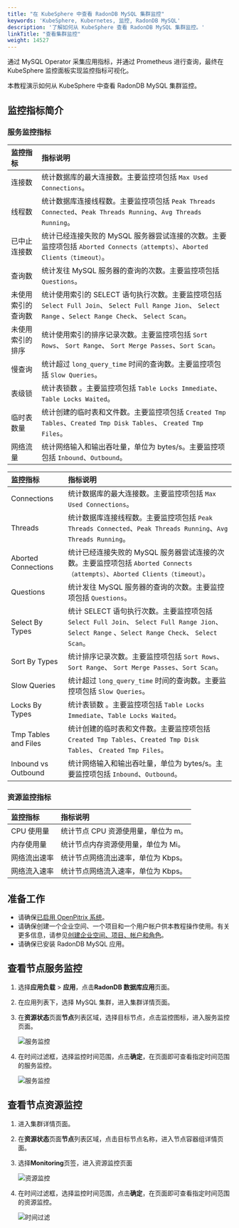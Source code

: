 ```yaml
---
title: "在 KubeSphere 中查看 RadonDB MySQL 集群监控"
keywords: 'KubeSphere, Kubernetes, 监控, RadonDB MySQL'
description: '了解如何从 KubeSphere 查看 RadonDB MySQL 集群监控。'
linkTitle: "查看集群监控"
weight: 14527
---
```


通过 MySQL Operator 采集应用指标，并通过 Prometheus 进行查询，最终在 KubeSphere 监控面板实现监控指标可视化。

本教程演示如何从 KubeSphere 中查看 RadonDB MySQL 集群监控。

## 监控指标简介

### 服务监控指标

| 监控指标 | 指标说明 | 
| :--- | :--- | 
| 连接数  |  统计数据库的最大连接数。主要监控项包括 `Max Used Connections`。 |
| 线程数   |  统计数据库连接线程数。主要监控项包括 `Peak Threads Connected`、`Peak Threads Running`、`Avg Threads Running`。 |
| 已中止连接数  |  统计已经连接失败的 MySQL 服务器尝试连接的次数。主要监控项包括 `Aborted Connects（attempts）`、`Aborted Clients（timeout）`。 |
| 查询数 |  统计发往 MySQL 服务器的查询的次数。主要监控项包括 `Questions`。|
| 未使用索引的查询数   |  统计使用索引的 SELECT 语句执行次数。主要监控项包括 `Select Full Join`、 `Select Full Range Jion`、 `Select Range` 、`Select Range Check`、 `Select Scan`。|
| 未使用索引的排序   |  统计使用索引的排序记录次数。主要监控项包括 `Sort Rows`、 `Sort Range`、 `Sort Merge Passes`、`Sort Scan`。|
| 慢查询   |  统计超过 `long_query_time` 时间的查询数。主要监控项包括 `Slow Queries`。|
| 表级锁  |  统计表锁数 。主要监控项包括 `Table Locks Immediate`、`Table Locks Waited`。|
| 临时表数量   |  统计创建的临时表和文件数。主要监控项包括 `Created Tmp Tables`、`Created Tmp Disk Tables`、 `Created Tmp Files`。|
| 网络流量  |  统计网络输入和输出吞吐量，单位为 bytes/s。主要监控项包括 `Inbound`、`Outbound`。|

| 监控指标 | 指标说明 | 
| :--- | :--- | 
| Connections  |  统计数据库的最大连接数。主要监控项包括 `Max Used Connections`。 |
| Threads   |  统计数据库连接线程数。主要监控项包括 `Peak Threads Connected`、`Peak Threads Running`、`Avg Threads Running`。 |
| Aborted Connections  |  统计已经连接失败的 MySQL 服务器尝试连接的次数。主要监控项包括 `Aborted Connects（attempts）`、`Aborted Clients（timeout）`。 |
| Questions |  统计发往 MySQL 服务器的查询的次数。主要监控项包括 `Questions`。|
| Select By Types   |  统计 SELECT 语句执行次数。主要监控项包括 `Select Full Join`、 `Select Full Range Jion`、 `Select Range` 、`Select Range Check`、 `Select Scan`。|
| Sort By Types   |  统计排序记录次数。主要监控项包括 `Sort Rows`、 `Sort Range`、 `Sort Merge Passes`、`Sort Scan`。|
| Slow Queries   |  统计超过 `long_query_time` 时间的查询数。主要监控项包括 `Slow Queries`。|
| Locks By Types  |  统计表锁数 。主要监控项包括 `Table Locks Immediate`、`Table Locks Waited`。|
| Tmp Tables and Files   |  统计创建的临时表和文件数。主要监控项包括 `Created Tmp Tables`、`Created Tmp Disk Tables`、 `Created Tmp Files`。|
| Inbound vs Outbound  |  统计网络输入和输出吞吐量，单位为 bytes/s。主要监控项包括 `Inbound`、`Outbound`。|

### 资源监控指标

| 监控指标 | 指标说明 | 
| :--- | :--- | 
| CPU 使用量  |  统计节点 CPU 资源使用量，单位为 m。|
| 内存使用量   |  统计节点内存资源使用量，单位为 Mi。|
| 网络流出速率  |  统计节点网络流出速率，单位为 Kbps。|
| 网络流入速率  |  统计节点网络流入速率，单位为 Kbps。|

## 准备工作

- 请确保[已启用 OpenPitrix 系统](../../../pluggable-components/app-store/)。
- 请确保创建一个企业空间、一个项目和一个用户帐户供本教程操作使用。有关更多信息，请参见[创建企业空间、项目、帐户和角色](../../../quick-start/create-workspace-and-project/)。
- 请确保已安装 RadonDB MySQL 应用。

## 查看节点服务监控

1. 选择**应用负载** > **应用**，点击**RadonDB 数据库应用**页面。
2. 在应用列表下，选择 MySQL 集群，进入集群详情页面。
3. 在**资源状态**页面**节点**列表区域，选择目标节点，点击监控图标，进入服务监控页面。

   ![服务监控](/images/docs/zh-cn/appstore/built-in-apps/radondb-mysql-app/service_monitoring_port.png)

4. 在时间过滤框，选择监控时间范围，点击**确定**，在页面即可查看指定时间范围的服务监控。

   ![服务监控](/images/docs/zh-cn/appstore/built-in-apps/radondb-mysql-app/service_monitoring.png)

## 查看节点资源监控

1. 进入集群详情页面。
2. 在**资源状态**页面**节点**列表区域，点击目标节点名称，进入节点容器组详情页面。
3. 选择**Monitoring**页签，进入资源监控页面

   ![资源监控](/images/docs/zh-cn/appstore/built-in-apps/radondb-mysql-app/resources_monitoring.png)

4. 在时间过滤框，选择监控时间范围，点击**确定**，在页面即可查看指定时间范围的资源监控。

   ![时间过滤](/images/docs/zh-cn/appstore/built-in-apps/radondb-mysql-app/resources_monitoring_timer.png)
